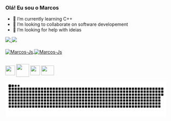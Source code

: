 ### Olá! Eu sou o Marcos

- 🌱 I’m currently learning C++
- 👯 I’m looking to collaborate on software developement 
- 🤔 I’m looking for help with ideias

<div>
  <a href="https://github.com/marcosandremsfilho">
  <img height="155em" src="https://github-readme-stats.vercel.app/api?username=marcosandremsfilho&show_icons=true&theme=dark&include_all_commits=true&count_private=true"/>
  <img height="150em" src="https://github-readme-stats.vercel.app/api/top-langs/?username=marcosandremsfilho&layout=compact&langs_count=7&theme=dark"/>
</div>
  
  <div style="display: inline_block"><br>
  <img align="center" alt="Marcos-Js" height="30" width="40" src="https://cdn.jsdelivr.net/gh/devicons/devicon/icons/c/c-original.svg">
  <img align="center" alt="Marcos-Js" height="30" width="40" src="https://cdn.jsdelivr.net/gh/devicons/devicon/icons/cplusplus/cplusplus-original.svg">
</div>
  
  ##
 
<div> 
  <a href="https://www.facebook.com/marcos.andre.351104/" target="_blank"><img align="center" height="30" width="30" src="https://media.discordapp.net/attachments/755967717147672616/886662725802000384/124010.png"       target="_blank"></a> 
  <a href="https://www.instagram.com/m_sousa08/" target="_blank"><img align="center" height="40" width="40" src="https://media.discordapp.net/attachments/755967717147672616/886661285947801650/ig-icon-vector-25.jpg"       target="_blank"></a>
   <a href = "mailto:marcos32andre@gmail.com"><img align="center" height="30" width="30" src="https://cdn.discordapp.com/attachments/755967717147672616/886661727331180585/281769.png" target="_blank"></a>
   <a href="https://www.linkedin.com/in/marcos-andré-magalhães-de-sousa-filho-06437218b/" target="_blank"><img align="center" height="30" width="40" src="https://cdn.jsdelivr.net/gh/devicons/devicon/icons/linkedin/linkedin-original.svg" target="_blank"></a> 
 
   ![Snake animation](https://github.com/marcosandremsfilho/marcosandremsfilho/blob/output/github-contribution-grid-snake.svg)
 
 </div>

